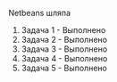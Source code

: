 Netbeans шляпа
1. Задача 1 - Выполнено
2. Задача 2 - Выполнено
3. Задача 3 - Выполнено
4. Задача 4 - Выполнено
5. Задача 5 - Выполнено
